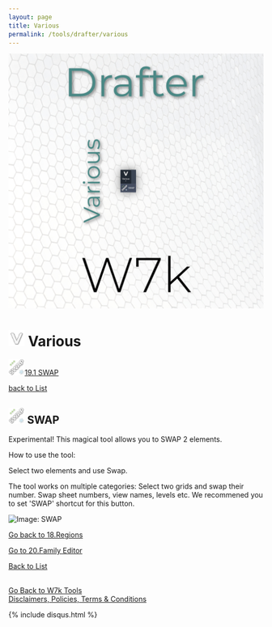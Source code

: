 ```yaml
---
layout: page
title: Various
permalink: /tools/drafter/various
---
```



![Various](/images/Tools/Drafter/drafterVarious1.jpg)  


# <a id="various"></a> ![Various](/images/Tools/Drafter/Icons/Various.png) Various  
  
![SWAP](/images/Tools/Drafter/Icons/SWAP.png)[19.1 SWAP](#swap)  
  


[back to List](/Drafter.md/#list)  

## <a id="SWAP"></a> ![SWAP](/images/Tools/Drafter/Icons/SWAP.png) SWAP

Experimental! This magical tool allows you to SWAP 2 elements.

How to use the tool:

Select two elements and use Swap.

The tool works on multiple categories:
Select two grids and swap their number. Swap sheet numbers, view names, levels etc.
We recommened you to set 'SWAP' shortcut for this button.

![Image: SWAP](https://drive.google.com/uc?export=view&id=1BkTaEGS6WWkrcIGA2TRzriaCMkhl_W6I)  


[Go back to 18.Regions](/DrRegions.md/#regions)  

[Go to 20.Family Editor](/DrFamilyEditor.md/#family-editor)  

[Back to List](/Drafter.md/#list)  
  
  
<br>
<div class="backToTools">
    <a href="https://w7k.pl/tools/">Go Back to W7k Tools</a>
</div>
<div class="terms">
    <a href="https://w7k.pl/terms/">Disclaimers, Policies, Terms & Conditions</a>
</div>


{% include disqus.html %} 